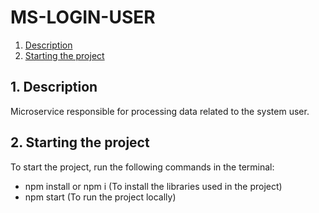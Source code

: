 # MS-LOGIN-USER

1. [Description](#1-Description)
2. [Starting the project](#2-Starting-the-project)

## 1. Description

Microservice responsible for processing data related to the system user.

## 2. Starting the project

To start the project, run the following commands in the terminal:
- npm install or npm i (To install the libraries used in the project)
- npm start (To run the project locally)